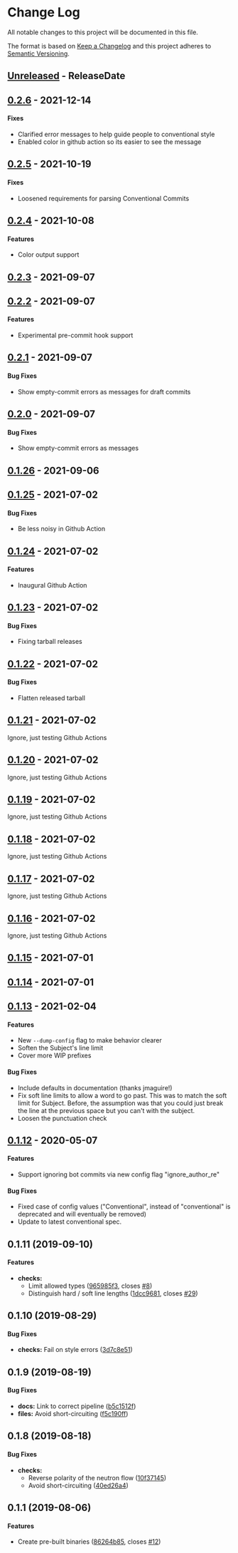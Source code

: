# Change Log
All notable changes to this project will be documented in this file.

The format is based on [Keep a Changelog](http://keepachangelog.com/)
and this project adheres to [Semantic Versioning](http://semver.org/).

<!-- next-header -->
## [Unreleased] - ReleaseDate

## [0.2.6] - 2021-12-14

#### Fixes

- Clarified error messages to help guide people to conventional style
- Enabled color in github action so its easier to see the message

## [0.2.5] - 2021-10-19

#### Fixes

- Loosened requirements for parsing Conventional Commits

## [0.2.4] - 2021-10-08

#### Features

- Color output support

## [0.2.3] - 2021-09-07

## [0.2.2] - 2021-09-07

#### Features

- Experimental pre-commit hook support

## [0.2.1] - 2021-09-07

#### Bug Fixes

- Show empty-commit errors as messages for draft commits

## [0.2.0] - 2021-09-07

#### Bug Fixes

- Show empty-commit errors as messages

## [0.1.26] - 2021-09-06

## [0.1.25] - 2021-07-02

#### Bug Fixes

- Be less noisy in Github Action

## [0.1.24] - 2021-07-02

#### Features

- Inaugural Github Action

## [0.1.23] - 2021-07-02

#### Bug Fixes

- Fixing tarball releases

## [0.1.22] - 2021-07-02

#### Bug Fixes

- Flatten released tarball

## [0.1.21] - 2021-07-02

Ignore, just testing Github Actions

## [0.1.20] - 2021-07-02

Ignore, just testing Github Actions

## [0.1.19] - 2021-07-02

Ignore, just testing Github Actions

## [0.1.18] - 2021-07-02

Ignore, just testing Github Actions

## [0.1.17] - 2021-07-02

Ignore, just testing Github Actions

## [0.1.16] - 2021-07-02

Ignore, just testing Github Actions

## [0.1.15] - 2021-07-01

## [0.1.14] - 2021-07-01

## [0.1.13] - 2021-02-04

#### Features

* New `--dump-config` flag to make behavior clearer
* Soften the Subject's line limit
* Cover more WIP prefixes

#### Bug Fixes

* Include defaults in documentation (thanks jmaguire!)
* Fix soft line limits to allow a word to go past.  This was to match the soft
  limit for Subject.  Before, the assumption was that you could just break the
  line at the previous space but you can't with the subject.
* Loosen the punctuation check

## [0.1.12] - 2020-05-07

#### Features

* Support ignoring bot commits via new config flag "ignore_author_re"

#### Bug Fixes

* Fixed case of config values ("Conventional", instead of "conventional" is deprecated and will eventually be removed)
* Update to latest conventional spec.


## 0.1.11 (2019-09-10)

#### Features

* **checks:**
  *  Limit allowed types ([965985f3](https://github.com/crate-ci/committed/commit/965985f3dcd616a36f65e981ee3973b6ca1524fc), closes [#8](https://github.com/crate-ci/committed/issues/8))
  *  Distinguish hard / soft line lengths ([1dcc9681](https://github.com/crate-ci/committed/commit/1dcc96813e0301928431cc164c464262117464bb), closes [#29](https://github.com/crate-ci/committed/issues/29))


## 0.1.10 (2019-08-29)

#### Bug Fixes

* **checks:**  Fail on style errors ([3d7c8e51](https://github.com/crate-ci/committed/commit/3d7c8e5119e16f9af71f9b643b131d1f644398a4))


## 0.1.9 (2019-08-19)

#### Bug Fixes

* **docs:**  Link to correct pipeline ([b5c1512f](https://github.com/crate-ci/committed/commit/b5c1512f0739c980559eb2eceed06c8b511ab99a))
* **files:**  Avoid short-circuiting ([f5c190ff](https://github.com/crate-ci/committed/commit/f5c190ff0fdd7adddc882f4b04a41cb6334cc26f))


## 0.1.8 (2019-08-18)

#### Bug Fixes

* **checks:**
  *  Reverse polarity of the neutron flow ([10f37145](https://github.com/crate-ci/committed/commit/10f3714578da516829d0f5663b8af71dfcbe1caa))
  *  Avoid short-circuiting ([40ed26a4](https://github.com/crate-ci/committed/commit/40ed26a453893e1b4555f2dceb7f56fcdb774762))


## 0.1.1 (2019-08-06)

#### Features

*   Create pre-built binaries ([86264b85](https://github.com/crate-ci/committed/commit/86264b8557fea00435aa92f1345f61dcf923650b), closes [#12](https://github.com/crate-ci/committed/issues/12))


<!-- next-url -->
[Unreleased]: https://github.com/crate-ci/committed/compare/v0.2.6...HEAD
[0.2.6]: https://github.com/crate-ci/committed/compare/v0.2.5...v0.2.6
[0.2.5]: https://github.com/crate-ci/committed/compare/v0.2.4...v0.2.5
[0.2.4]: https://github.com/crate-ci/committed/compare/v0.2.3...v0.2.4
[0.2.3]: https://github.com/crate-ci/committed/compare/v0.2.2...v0.2.3
[0.2.2]: https://github.com/crate-ci/committed/compare/v0.2.1...v0.2.2
[0.2.1]: https://github.com/crate-ci/committed/compare/v0.2.0...v0.2.1
[0.2.0]: https://github.com/crate-ci/committed/compare/v0.1.26...v0.2.0
[0.1.26]: https://github.com/crate-ci/committed/compare/v0.1.25...v0.1.26
[0.1.25]: https://github.com/crate-ci/committed/compare/v0.1.24...v0.1.25
[0.1.24]: https://github.com/crate-ci/committed/compare/v0.1.23...v0.1.24
[0.1.23]: https://github.com/crate-ci/committed/compare/v0.1.22...v0.1.23
[0.1.22]: https://github.com/crate-ci/committed/compare/v0.1.21...v0.1.22
[0.1.21]: https://github.com/crate-ci/committed/compare/v0.1.20...v0.1.21
[0.1.20]: https://github.com/crate-ci/committed/compare/v0.1.19...v0.1.20
[0.1.19]: https://github.com/crate-ci/committed/compare/v0.1.18...v0.1.19
[0.1.18]: https://github.com/crate-ci/committed/compare/v0.1.17...v0.1.18
[0.1.17]: https://github.com/crate-ci/committed/compare/v0.1.16...v0.1.17
[0.1.16]: https://github.com/crate-ci/committed/compare/v0.1.15...v0.1.16
[0.1.15]: https://github.com/crate-ci/committed/compare/v0.1.14...v0.1.15
[0.1.14]: https://github.com/crate-ci/committed/compare/v0.1.13...v0.1.14
[0.1.13]: https://github.com/crate-ci/committed/compare/v0.1.12...v0.1.13
[0.1.12]: https://github.com/crate-ci/committed/compare/v0.1.11...v0.1.12
